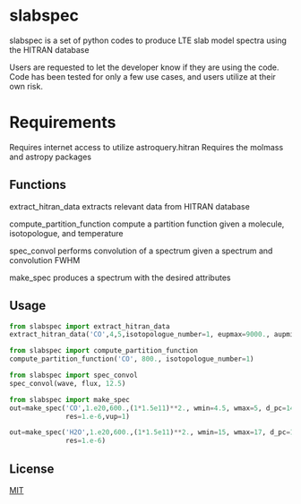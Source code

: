 # slabspec
slabspec is a set of python codes to produce LTE slab model spectra using the HITRAN database

Users are requested to let the developer know if they are using the code.  Code has been
tested for only a few use cases, and users utilize at their own risk.

# Requirements
Requires internet access to utilize astroquery.hitran
Requires the molmass and astropy packages

## Functions
extract_hitran_data extracts relevant data from HITRAN database

compute_partition_function compute a partition function given a molecule, isotopologue, and temperature

spec_convol performs convolution of a spectrum given a spectrum and convolution FWHM 

make_spec produces a spectrum with the desired attributes

## Usage

```python
from slabspec import extract_hitran_data
extract_hitran_data('CO',4,5,isotopologue_number=1, eupmax=9000., aupmin=10.)

from slabspec import compute_partition_function
compute_partition_function('CO', 800., isotopologue_number=1)

from slabspec import spec_convol
spec_convol(wave, flux, 12.5)

from slabspec import make_spec
out=make_spec('CO',1.e20,600.,(1*1.5e11)**2., wmin=4.5, wmax=5, d_pc=140.,
              res=1.e-6,vup=1)

out=make_spec('H2O',1.e20,600.,(1*1.5e11)**2., wmin=15, wmax=17, d_pc=140.,
              res=1.e-6)
```

## License
[MIT](https://choosealicense.com/licenses/mit/)

